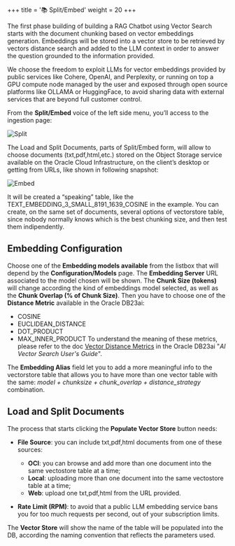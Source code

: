 +++
title = '📚 Split/Embed'
weight = 20
+++

<!--
Copyright (c) 2024, 2025, Oracle and/or its affiliates.
Licensed under the Universal Permissive License v1.0 as shown at http://oss.oracle.com/licenses/upl.
-->

The first phase building of building a RAG Chatbot using Vector Search starts with the document chunking based on vector embeddings generation.  Embeddings will be stored into a vector store to be retrieved by vectors distance search and added to the LLM context in order to answer the question grounded to the information provided.

We choose the freedom to exploit LLMs for vector embeddings provided by public services like Cohere, OpenAI, and Perplexity, or running on top a GPU compute node managed by the user and exposed through open source platforms like OLLAMA or HuggingFace, to avoid sharing data with external services that are beyond full customer control.

From the **Split/Embed** voice of the left side menu, you’ll access to the ingestion page:

![Split](../images/split.png)

The Load and Split Documents, parts of Split/Embed form, will allow to choose documents (txt,pdf,html,etc.) stored on the Object Storage service available on the Oracle Cloud Infrastructure, on the client’s desktop or getting from URLs, like shown in following snapshot:

![Embed](../images/embed.png)

It will be created a “speaking” table, like the TEXT_EMBEDDING_3_SMALL_8191_1639_COSINE in the example. You can create, on the same set of documents, several options of vectorstore table, since nobody normally knows which is the best chunking size, and then test them indipendently.

## Embedding Configuration

Choose one of the **Embedding models available** from the listbox that will depend by the **Configuration/Models** page.
The **Embedding Server** URL associated to the model chosen will be shown. The **Chunk Size (tokens)** will change according the kind of embeddings model selected, as well as the **Chunk Overlap (% of Chunk Size)**. 
Then you have to choose one of the **Distance Metric** available in the Oracle DB23ai:
- COSINE
- EUCLIDEAN_DISTANCE
- DOT_PRODUCT
- MAX_INNER_PRODUCT
To understand the meaning of these metrics, please refer to the doc [Vector Distance Metrics](https://docs.oracle.com/en/database/oracle/oracle-database/23/vecse/vector-distance-metrics.html) in the Oracle DB23ai "*AI Vector Search User's Guide*".

The **Embedding Alias** field let you to add a more meaningful info to the vectorstore table that allows you to have more than one vector table with the same: *model + chunksize + chunk_overlap + distance_strategy* combination.


## Load and Split Documents

The process that starts clicking the **Populate Vector Store** button needs:
- **File Source**: you can include txt,pdf,html documents from one of these sources:
    - **OCI**: you can browse and add more than one document into the same vectostore table at a time;
    - **Local**: uploading more than one document into the same vectostore table at a time;
    - **Web**: upload one txt,pdf,html from the URL provided.

- **Rate Limit (RPM)**: to avoid that a public LLM embedding service bans you for too much requests per second, out of your subscription limits.

The **Vector Store** will show the name of the table will be populated into the DB, according the naming convention that reflects the parameters used.
